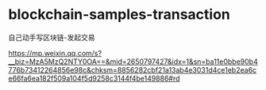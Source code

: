 # blockchain-samples-transaction

自己动手写区块链-发起交易

https://mp.weixin.qq.com/s?__biz=MzA5MzQ2NTY0OA==&mid=2650797427&idx=1&sn=ba11e0bbe90b4776b73412264856e98c&chksm=8856282cbf21a13ab4e3031d4ce1eb2ea6ce66fa6ea182f509a104f5d9258c3144f4be149886#rd
